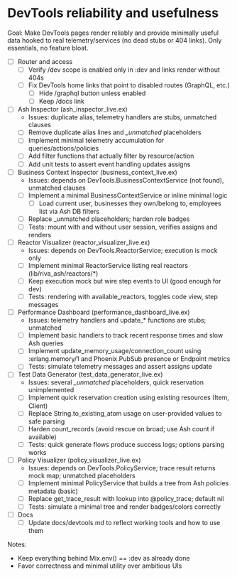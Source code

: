 # DevTools reliability and usefulness

Goal: Make DevTools pages render reliably and provide minimally useful data hooked to real telemetry/services (no dead stubs or 404 links). Only essentials, no feature bloat.

- [ ] Router and access
  - [ ] Verify /dev scope is enabled only in :dev and links render without 404s
  - [ ] Fix DevTools home links that point to disabled routes (GraphQL, etc.)
    - [ ] Hide /graphql button unless enabled
    - [ ] Keep /docs link

- [ ] Ash Inspector (ash_inspector_live.ex)
  - Issues: duplicate alias, telemetry handlers are stubs, unmatched clauses
  - [ ] Remove duplicate alias lines and *_unmatched* placeholders
  - [ ] Implement minimal telemetry accumulation for queries/actions/policies
  - [ ] Add filter functions that actually filter by resource/action
  - [ ] Add unit tests to assert event handling updates assigns

- [ ] Business Context Inspector (business_context_live.ex)
  - Issues: depends on DevTools.BusinessContextService (not found), unmatched clauses
  - [ ] Implement a minimal BusinessContextService or inline minimal logic
    - [ ] Load current user, businesses they own/belong to, employees list via Ash DB filters
  - [ ] Replace _unmatched placeholders; harden role badges
  - [ ] Tests: mount with and without user session, verifies assigns and renders

- [ ] Reactor Visualizer (reactor_visualizer_live.ex)
  - Issues: depends on DevTools.ReactorService; execution is mock only
  - [ ] Implement minimal ReactorService listing real reactors (lib/riva_ash/reactors/*)
  - [ ] Keep execution mock but wire step events to UI (good enough for dev)
  - [ ] Tests: rendering with available_reactors, toggles code view, step messages

- [ ] Performance Dashboard (performance_dashboard_live.ex)
  - Issues: telemetry handlers and update_* functions are stubs; unmatched
  - [ ] Implement basic handlers to track recent response times and slow Ash queries
  - [ ] Implement update_memory_usage/connection_count using :erlang.memory/1 and Phoenix.PubSub presence or Endpoint metrics
  - [ ] Tests: simulate telemetry messages and assert assigns update

- [ ] Test Data Generator (test_data_generator_live.ex)
  - Issues: several *_unmatched* placeholders, quick reservation unimplemented
  - [ ] Implement quick reservation creation using existing resources (Item, Client)
  - [ ] Replace String.to_existing_atom usage on user-provided values to safe parsing
  - [ ] Harden count_records (avoid rescue on broad; use Ash count if available)
  - [ ] Tests: quick generate flows produce success logs; options parsing works

- [ ] Policy Visualizer (policy_visualizer_live.ex)
  - Issues: depends on DevTools.PolicyService; trace result returns mock map; unmatched placeholders
  - [ ] Implement minimal PolicyService that builds a tree from Ash policies metadata (basic)
  - [ ] Replace get_trace_result with lookup into @policy_trace; default nil
  - [ ] Tests: simulate a minimal tree and render badges/colors correctly

- [ ] Docs
  - [ ] Update docs/devtools.md to reflect working tools and how to use them

Notes:
- Keep everything behind Mix.env() == :dev as already done
- Favor correctness and minimal utility over ambitious UIs

